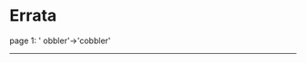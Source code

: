 # Errata

<span id="0"></span>page 1: ' obbler'-&gt;'cobbler'

------------------------------------------------------------------------
